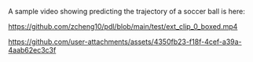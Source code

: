 A sample video showing predicting the trajectory of a soccer ball is here:

https://github.com/zcheng10/pdl/blob/main/test/ext_clip_0_boxed.mp4

https://github.com/user-attachments/assets/4350fb23-f18f-4cef-a39a-4aab62ec3c3f

